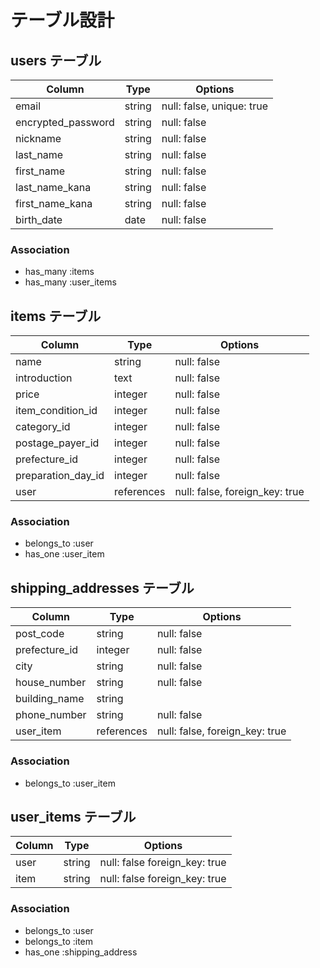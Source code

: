 # テーブル設計

## users テーブル

| Column             | Type   | Options     |
| ------------------ | ------ | ----------- |
| email              | string | null: false, unique: true|
| encrypted_password | string | null: false |
| nickname           | string | null: false |
| last_name          | string | null: false |
| first_name         | string | null: false |
| last_name_kana     | string | null: false |
| first_name_kana    | string | null: false |
| birth_date         | date   | null: false |

### Association
- has_many :items
- has_many :user_items



## items テーブル

| Column              | Type       | Options                        |
| -------             | ---------- | ------------------------------ |
| name                | string     | null: false                    |
| introduction        | text       | null: false                    |
| price               | integer    | null: false                    |
| item_condition_id   | integer    | null: false                    |
| category_id         | integer    | null: false                    |
| postage_payer_id    | integer    | null: false                    |
| prefecture_id       | integer    | null: false                    |
| preparation_day_id  | integer    | null: false                    |
| user                | references | null: false, foreign_key: true |


### Association
- belongs_to :user
- has_one :user_item



## shipping_addresses テーブル

| Column         | Type       | Options                        |
| -------        | ---------- | ------------------------------ |
| post_code      | string     | null: false                    |
| prefecture_id  | integer    | null: false                    |
| city           | string     | null: false                    |
| house_number   | string     | null: false                    |
| building_name  | string     |                                |
| phone_number   | string     | null: false                    |
| user_item      | references | null: false, foreign_key: true |


### Association
- belongs_to :user_item


## user_items テーブル

| Column           | Type       | Options                        |
| -------          | ---------- | ------------------------------ |
| user             | string     | null: false  foreign_key: true |
| item             | string     | null: false  foreign_key: true |

### Association
- belongs_to :user
- belongs_to :item
- has_one :shipping_address